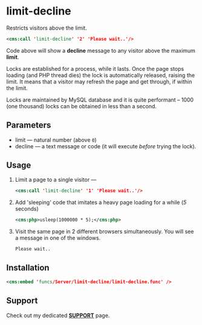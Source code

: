 # limit-decline

Restricts visitors above the limit.

```xml
<cms:call 'limit-decline' '2' 'Please wait..'/>
```

Code above will show a **decline** message to any visitor above the maximum **limit**.

Locks are established for a process, while it lasts. Once the page stops loading (and PHP thread dies) the lock is automatically released, raising the limit. It means that a visitor may refresh the page and get through, if within the limit.

Locks are maintained by MySQL database and it is quite performant &ndash; 1000 (one thousand) locks can be obtained in less than a second.

## Parameters

* limit &mdash; natural number (above `0`)
* decline &mdash; a text message or code (it will execute *before* trying the lock).

## Usage

1. Limit a page to a single visitor &mdash;
   ```xml
   <cms:call 'limit-decline' '1' 'Please wait..'/>
   ```
2. Add 'sleeping' code that imitates a heavy page loading for a while (*5* seconds)
   ```xml
   <cms:php>usleep(1000000 * 5);</cms:php>
   ```
3. Visit the same page in 2 different browsers simultaneously. You will see a message in one of the windows.
   ```txt
   Please wait..
   ```

## Installation

```xml
<cms:embed 'funcs/Server/limit-decline/limit-decline.func' />
```

## Support

Check out my dedicated [**SUPPORT**](/SUPPORT.md) page.
